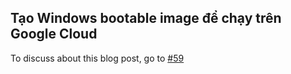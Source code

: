 ## Tạo Windows bootable image để chạy trên Google Cloud

To discuss about this blog post, go to [#59](https://github.com/ngxson/blog-comments/issues/59)

<!-- {"issue":59} -->